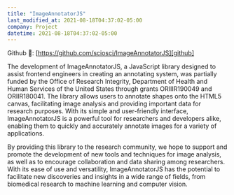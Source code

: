 ```yaml
---
title: "ImageAnnotatorJS"
last_modified_at: 2021-08-18T04:37:02-05:00
company: Project
datetime: 2021-08-18T04:37:02-05:00
---
```


[github]: https://github.com/sciosci/ImageAnnotatorJS
<i class="fab fa-fw fa-github" aria-hidden="true"></i> Github 🔧: [https://github.com/sciosci/ImageAnnotatorJS][github]

The development of ImageAnnotatorJS, a JavaScript library designed to assist frontend engineers in creating an annotating system, was partially funded by the Office of Research Integrity, Department of Health and Human Services of the United States through grants ORIIIR190049 and ORIIR180041. The library allows users to annotate shapes onto the HTML5 canvas, facilitating image analysis and providing important data for research purposes. With its simple and user-friendly interface, ImageAnnotatorJS is a powerful tool for researchers and developers alike, enabling them to quickly and accurately annotate images for a variety of applications.

By providing this library to the research community, we hope to support and promote the development of new tools and techniques for image analysis, as well as to encourage collaboration and data sharing among researchers. With its ease of use and versatility, ImageAnnotatorJS has the potential to facilitate new discoveries and insights in a wide range of fields, from biomedical research to machine learning and computer vision.

